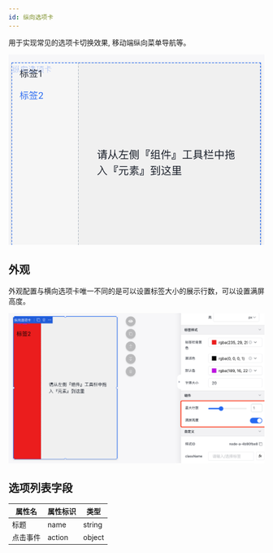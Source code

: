 ```yaml
---
id: 纵向选项卡
---
```


用于实现常见的选项卡切换效果, 移动端纵向菜单导航等。

![image.png](/img/移动应用/组件/vertical-tab-section-1.png)


## 外观

 外观配置与横向选项卡唯一不同的是可以设置标签大小的展示行数，可以设置满屏高度。

![image.png](/img/移动应用/组件/vertical-tab-section-2.png)


## 选项列表字段

| 属性名  | 属性标识                   | 类型     | 
| -----  | ------------------------- | ------- |  
| 标题    | name                    | string  | 
| 点击事件 | action                   | object  | 